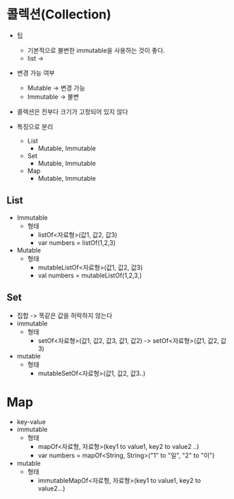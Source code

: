 # 콜렉션(Collection)
- 팁
  - 기본적으로 불변한 immutable을 사용하는 것이 좋다.
  - list -> 

- 변경 가능 여부
  - Mutable -> 변경 가능
  - Immutable -> 불변
- 콜렉션은 전부다 크기가 고정되어 있지 않다
- 특징으로 분리
  - List
    - Mutable, Immutable
  - Set
    - Mutable, Immutable
  - Map
    - Mutable, Immutable

## List
- Immutable
  - 형태
    - listOf<자료형>(값1, 값2, 값3)
    - var numbers = listOf<Int>(1,2,3)
- Mutable
  - 형태
    - mutableListOf<자료형>(값1, 값2, 값3)
    - val numbers = mutableListOf<Int>(1,2,3,)
## Set
- 집합 -> 똑같은 값을 허락하지 않는다
- immutable
  - 형태
    - setOf<자료형>(값1, 값2, 값3, 값1, 값2) -> setOf<자료형>(값1, 값2, 값3)
- mutable
  - 형태
    - mutableSetOf<자료형>(값1, 값2, 값3..)

# Map
- key-value
- immutable
  - 형태
    - mapOf<자료형, 자료형>(key1 to value1, key2 to value2 ..)
    - var numbers = mapOf<String, String>("1" to "일", "2" to "이")
- mutable
  - 형태
    - immutableMapOf<자료형, 자료형>(key1 to value1, key2 to value2...)
